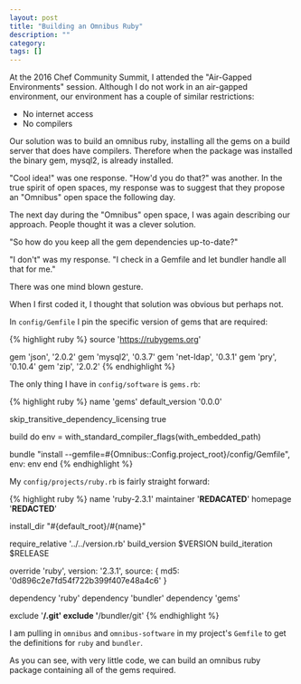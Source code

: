 ```yaml
---
layout: post
title: "Building an Omnibus Ruby"
description: ""
category:
tags: []
---
```


At the 2016 Chef Community Summit, I attended the "Air-Gapped
Environments" session. Although I do not work in an air-gapped
environment, our environment has a couple of similar restrictions:

* No internet access
* No compilers

Our solution was to build an omnibus ruby, installing all the gems on
a build server that does have compilers. Therefore when the
package was installed the binary gem, mysql2, is already installed.

"Cool idea!" was one response. "How'd you do that?" was another. In
the true spirit of open spaces, my response was to suggest that they
propose an "Omnibus" open space the following day.

The next day during the "Omnibus" open space, I was again describing
our approach. People thought it was a clever solution.

"So how do you keep all the gem dependencies up-to-date?"

"I don't" was my response. "I check in a Gemfile and let bundler
handle all that for me."

There was one mind blown gesture.

When I first coded it, I thought that solution was obvious but perhaps
not.

In `config/Gemfile` I pin the specific version of gems that are
required:

{% highlight ruby %}
source 'https://rubygems.org'

gem 'json', '2.0.2'
gem 'mysql2', '0.3.7'
gem 'net-ldap', '0.3.1'
gem 'pry', '0.10.4'
gem 'zip', '2.0.2'
{% endhighlight %}

The only thing I have in `config/software` is `gems.rb`:

{% highlight ruby %}
name 'gems'
default_version '0.0.0'

skip_transitive_dependency_licensing true

build do
  env = with_standard_compiler_flags(with_embedded_path)

  bundle "install --gemfile=#{Omnibus::Config.project_root}/config/Gemfile", env: env
end
{% endhighlight %}

My `config/projects/ruby.rb` is fairly straight forward:

{% highlight ruby %}
name 'ruby-2.3.1'
maintainer '**REDACATED**'
homepage '**REDACTED**'

install_dir "#{default_root}/#{name}"

require_relative '../../version.rb'
build_version	$VERSION
build_iteration	$RELEASE

override 'ruby', version: '2.3.1', source: { md5: '0d896c2e7fd54f722b399f407e48a4c6' }

dependency 'ruby'
dependency 'bundler'
dependency 'gems'

exclude '**/.git'
exclude '**/bundler/git'
{% endhighlight %}

I am pulling in `omnibus` and `omnibus-software` in my project's
`Gemfile` to get the definitions for `ruby` and `bundler`.

As you can see, with very little code, we can build an omnibus ruby
package containing all of the gems required.
